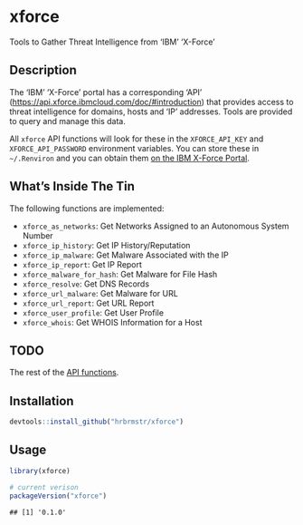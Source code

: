 
# xforce

Tools to Gather Threat Intelligence from ‘IBM’ ‘X-Force’

## Description

The ‘IBM’ ‘X-Force’ portal has a corresponding ‘API’
(<https://api.xforce.ibmcloud.com/doc/#introduction>) that provides
access to threat intelligence for domains, hosts and ‘IP’ addresses.
Tools are provided to query and manage this data.

All `xforce` API functions will look for these in the `XFORCE_API_KEY`
and `XFORCE_API_PASSWORD` environment variables. You can store these in
`~/.Renviron` and you can obtain them [on the IBM X-Force
Portal](https://exchange.xforce.ibmcloud.com/settings/api).

## What’s Inside The Tin

The following functions are implemented:

  - `xforce_as_networks`: Get Networks Assigned to an Autonomous System
    Number
  - `xforce_ip_history`: Get IP History/Reputation
  - `xforce_ip_malware`: Get Malware Associated with the IP
  - `xforce_ip_report`: Get IP Report
  - `xforce_malware_for_hash`: Get Malware for File Hash
  - `xforce_resolve`: Get DNS Records
  - `xforce_url_malware`: Get Malware for URL
  - `xforce_url_report`: Get URL Report
  - `xforce_user_profile`: Get User Profile
  - `xforce_whois`: Get WHOIS Information for a Host

## TODO

The rest of the [API functions](https://api.xforce.ibmcloud.com/doc/#).

## Installation

``` r
devtools::install_github("hrbrmstr/xforce")
```

## Usage

``` r
library(xforce)

# current verison
packageVersion("xforce")
```

    ## [1] '0.1.0'
